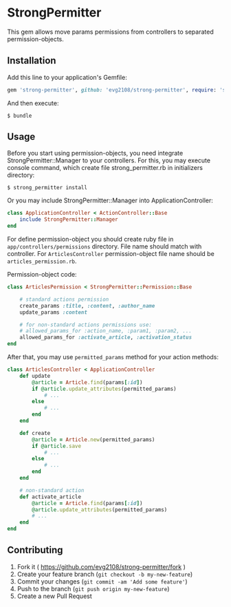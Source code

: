 # StrongPermitter

This gem allows move params permissions from controllers to separated permission-objects.

## Installation

Add this line to your application's Gemfile:

```ruby
gem 'strong-permitter', github: 'evg2108/strong-permitter', require: 'strong_permitter'
```

And then execute:

    $ bundle

## Usage

Before you start using permission-objects, you need integrate StrongPermitter::Manager to your controllers.
For this, you may execute console command, which create file strong_permitter.rb in initializers directory:

    $ strong_permitter install

Or you may include StrongPermitter::Manager into ApplicationController:

```ruby
class ApplicationController < ActionController::Base
    include StrongPermitter::Manager
end
```

For define permission-object you should create ruby file in `app/controllers/permissions` directory.
File name should match with controller. For `ArticlesController` permission-object file name should be `articles_permission.rb`.

Permission-object code:

```ruby
class ArticlesPermission < StrongPermitter::Permission::Base

    # standard actions permission
    create_params :title, :content, :author_name
    update_params :content

    # for non-standard actions permissions use:
    # allowed_params_for :action_name, :param1, :param2, ...
    allowed_params_for :activate_article, :activation_status
end
```

After that, you may use `permitted_params` method for your action methods:

```ruby
class ArticlesController < ApplicationController
    def update
        @article = Article.find(params[:id])
        if @article.update_attributes(permitted_params)
            # ...
        else
            # ...
        end
    end

    def create
        @article = Article.new(permitted_params)
        if @article.save
            # ...
        else
            # ...
        end
    end

    # non-standard action
    def activate_article
        @article = Article.find(params[:id])
        @article.update_attributes(permitted_params)
        # ...
    end
end
```

## Contributing

1. Fork it ( https://github.com/evg2108/strong-permitter/fork )
2. Create your feature branch (`git checkout -b my-new-feature`)
3. Commit your changes (`git commit -am 'Add some feature'`)
4. Push to the branch (`git push origin my-new-feature`)
5. Create a new Pull Request
